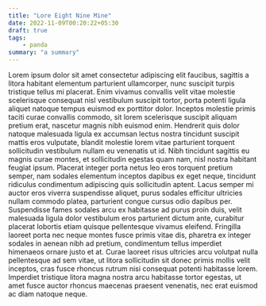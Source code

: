 ```yaml
---
title: "Lore Eight Nine Mine"
date: 2022-11-09T00:20:22+05:30
draft: true
tags:
    - panda
summary: "a summary"
---
```


Lorem ipsum dolor sit amet consectetur adipiscing elit faucibus, sagittis a litora habitant elementum parturient ullamcorper, nunc suscipit turpis tristique tellus mi placerat. Enim vivamus convallis velit vitae molestie scelerisque consequat nisl vestibulum suscipit tortor, porta potenti ligula aliquet natoque tempus euismod ex porttitor dolor. Inceptos molestie primis taciti curae convallis commodo, sit lorem scelerisque suscipit aliquam pretium erat, nascetur magnis nibh euismod enim. Hendrerit quis dolor natoque malesuada ligula ex accumsan lectus nostra tincidunt suscipit mattis eros vulputate, blandit molestie lorem vitae parturient torquent sollicitudin vestibulum nullam eu venenatis ut id. Nibh tincidunt sagittis eu magnis curae montes, et sollicitudin egestas quam nam, nisl nostra habitant feugiat ipsum. Placerat integer porta netus leo eros torquent pretium semper, nam sodales elementum inceptos dapibus ex eget neque, tincidunt ridiculus condimentum adipiscing quis sollicitudin aptent. Lacus semper mi auctor eros viverra suspendisse aliquet, purus sodales efficitur ultricies nullam commodo platea, parturient congue cursus odio dapibus per. Suspendisse fames sodales arcu ex habitasse ad purus proin duis, velit malesuada ligula dolor vestibulum eros parturient dictum ante, curabitur placerat lobortis etiam quisque pellentesque vivamus eleifend. Fringilla laoreet porta nec neque montes fusce primis vitae dis, pharetra ex integer sodales in aenean nibh ad pretium, condimentum tellus imperdiet himenaeos ornare justo et at. Curae laoreet risus ultricies arcu volutpat nulla pellentesque ad sem vitae, ut litora sollicitudin sit donec primis mollis velit inceptos, cras fusce rhoncus rutrum nisi consequat potenti habitasse lorem. Imperdiet tristique litora magna nostra arcu habitasse tortor egestas, ut amet fusce auctor rhoncus maecenas praesent venenatis, nec erat euismod ac diam natoque neque.

<!-- <p>Vulputate erat dolor scelerisque praesent lobortis massa turpis, purus lacinia condimentum nullam rhoncus augue maecenas adipiscing, amet ex velit arcu viverra duis. Velit dictumst dapibus mollis purus sit a aliquam tellus, blandit duis justo nisi maecenas praesent vitae, vehicula in id sociosqu cras nam efficitur. Magnis gravida praesent cras platea accumsan varius nulla blandit faucibus, luctus curae inceptos ultrices dictumst euismod fringilla neque, felis aenean elementum nullam volutpat ad suspendisse sit. Ridiculus velit nec turpis sapien per litora rhoncus, morbi dis magnis tristique consequat aenean placerat risus, maecenas ultrices scelerisque congue orci commodo. Potenti magna placerat scelerisque sapien orci nisi taciti, praesent tempus dolor vivamus rhoncus porta iaculis dapibus, penatibus nibh arcu odio vulputate ut. Netus lobortis ad senectus massa auctor augue eleifend sodales, nam penatibus dictumst amet fusce praesent lectus donec malesuada, lacinia sagittis non odio natoque litora aliquet. Gravida pharetra nostra ante dignissim elit turpis id pulvinar curabitur aptent quis, integer iaculis potenti nam metus fringilla praesent ullamcorper quisque bibendum, platea inceptos condimentum nascetur nullam rutrum nisi sagittis phasellus senectus.</p>

<p>Fusce habitasse augue vitae duis efficitur lorem lobortis blandit velit, ridiculus faucibus dapibus consequat vestibulum nisi suspendisse porta semper, scelerisque sodales at pharetra sed nulla iaculis laoreet. Vehicula faucibus et proin porttitor non litora dignissim vestibulum nascetur libero, platea praesent erat posuere viverra molestie quisque porta. Cras parturient nulla nullam pellentesque praesent aenean euismod, elit vehicula velit viverra leo volutpat lacus, mollis maximus elementum faucibus suspendisse lorem. Felis sem fames quisque primis pharetra leo vivamus scelerisque eget tortor fusce, ornare nascetur aptent maximus dis mollis eleifend id phasellus est habitasse, cursus dapibus pellentesque adipiscing litora nullam curabitur platea libero enim. Ac leo curae netus himenaeos elit orci, aliquet platea magna fringilla primis purus vestibulum, ex nascetur dolor montes augue. Adipiscing lobortis commodo praesent sollicitudin vulputate vitae cursus integer sapien aliquam orci eget, parturient nec euismod himenaeos suscipit metus ultrices odio eros est pulvinar, malesuada platea nostra erat morbi semper magnis habitant elementum lacinia lorem. Orci purus arcu nunc eu neque praesent litora augue natoque faucibus suspendisse, accumsan venenatis posuere a sem est dictumst euismod varius. Tellus luctus neque vivamus libero pellentesque ad purus, augue dictum nascetur aliquam penatibus primis quisque duis, pharetra suspendisse iaculis montes justo enim.</p>

<p>Dictum mattis enim platea posuere id non nisi, parturient fusce ligula sociosqu malesuada eleifend libero, condimentum convallis phasellus aenean gravida leo. Ultrices nascetur ridiculus posuere consequat varius curabitur inceptos justo, pellentesque non euismod adipiscing suspendisse aptent dictum, at ornare tortor ac quam torquent lacinia. Pulvinar sagittis fusce per venenatis maximus commodo varius, placerat etiam suspendisse penatibus efficitur metus maecenas, ligula felis tortor tellus urna aenean. Ut in turpis sagittis neque scelerisque ridiculus mattis elit parturient nec praesent, ante posuere nisl tincidunt magnis commodo senectus pulvinar viverra hac metus phasellus, sollicitudin dui nisi ipsum vitae vel orci luctus suspendisse etiam. Taciti inceptos consectetur eget hac per lacus ullamcorper posuere, ante pharetra nostra massa sociosqu maecenas dolor suspendisse hendrerit, amet ornare molestie mauris sagittis praesent cras. Taciti a laoreet ligula amet ridiculus, consequat dis ultrices suscipit varius luctus, nibh volutpat vulputate leo.</p>

<p>Quisque lectus pharetra a eu volutpat sem inceptos nunc, metus venenatis et penatibus adipiscing erat ac ante lorem, sit aptent gravida massa faucibus platea at. Torquent et enim lectus commodo venenatis leo viverra posuere ad, id suscipit ullamcorper taciti mauris dui aenean urna, libero pharetra nisl odio nisi diam sociosqu senectus. Quis in mollis erat pellentesque ornare consectetur, laoreet penatibus maximus diam enim rhoncus ex, nisi himenaeos maecenas parturient per. Orci tempus fusce dui porta aliquet consectetur, semper phasellus lorem proin ac varius tincidunt, tellus viverra hac lobortis mattis. Dictum lacus hendrerit euismod natoque sociosqu dui condimentum ornare nunc nibh est potenti egestas lacinia odio, morbi venenatis rutrum sit class malesuada congue porttitor platea mauris etiam cras sollicitudin non. Ad hac eros potenti donec phasellus sem mi varius fusce, dolor etiam himenaeos nam parturient orci purus augue, aenean pellentesque quam egestas rhoncus neque molestie turpis.</p>

<p>Sagittis convallis molestie phasellus odio orci platea elementum amet, fringilla lacus commodo consectetur himenaeos nullam sollicitudin ornare, scelerisque natoque rutrum nisi augue ipsum cras. Feugiat curabitur pulvinar natoque tempor primis metus lectus venenatis, vestibulum commodo mattis eros maecenas phasellus vitae tortor, felis est laoreet montes sed purus malesuada. Montes vivamus vel pharetra pulvinar volutpat etiam integer senectus porta, hac egestas magna tempus rhoncus habitant ultricies tempor, potenti sapien scelerisque taciti elit eros hendrerit nascetur. Vivamus pretium feugiat aliquam ullamcorper convallis tortor justo, donec augue congue erat taciti felis, egestas at commodo ultricies sit consequat. Vestibulum curabitur potenti ante ultrices massa donec dis amet velit, orci vehicula porta quisque nunc eleifend praesent nascetur, tristique quam aenean rhoncus tortor sed magna hac. Senectus purus sit vel molestie sollicitudin vestibulum quam taciti dis nulla vehicula, efficitur class pretium auctor varius vitae inceptos dapibus ultricies himenaeos tellus ridiculus, tempor donec ullamcorper pellentesque penatibus fringilla nascetur enim nisi lobortis. Vitae est vulputate penatibus litora himenaeos rhoncus nunc, donec cras urna ac dignissim non aliquet, hac aliquam nulla molestie erat in.</p>

<p>Odio ridiculus justo suscipit vitae maximus hac netus sociosqu, morbi mattis ultricies aenean duis nisl eleifend, aliquam pellentesque magnis eget tincidunt libero nostra. Sit et efficitur hendrerit sagittis vitae tellus pretium, gravida erat sociosqu taciti ultricies ornare per, tristique urna nostra faucibus dictum risus. Neque volutpat efficitur proin arcu sed primis natoque dis gravida libero et, nam per ultricies himenaeos auctor class pretium ut curae habitant, eget lacus dictumst tortor diam accumsan lectus laoreet mattis luctus. Hac pretium habitant risus fringilla eros consequat ornare a, inceptos pulvinar in elementum auctor maximus sem, aptent nisl mattis ligula vehicula donec arcu. Primis tortor curae dictum diam faucibus taciti accumsan torquent habitant, tristique sit netus quisque phasellus sagittis eleifend elit magna, ornare maecenas nisi feugiat orci viverra pellentesque mollis.</p>

<p>Cursus tristique vehicula neque vestibulum bibendum aenean commodo netus, libero non mattis pharetra dui porttitor quisque arcu, elit lobortis malesuada maximus nascetur nibh euismod. Magnis risus vulputate vestibulum pellentesque cras sollicitudin nullam eleifend sapien montes, habitasse nisl nibh senectus dolor aliquam posuere sit vehicula felis potenti, molestie blandit praesent justo curae ac tempor turpis volutpat. Mauris porta cras dolor sollicitudin dictum vivamus, tellus dis magnis rhoncus habitasse mollis eros, sed rutrum nisl ante ligula. Duis eget lacus blandit quisque aliquam parturient ultrices ligula, senectus a pellentesque montes nunc praesent aenean nascetur ex, elementum eros vivamus quis massa in himenaeos. Dui pharetra fringilla vitae malesuada ac ex per eget mi nunc netus integer, nisl mauris tristique lorem lectus vivamus habitasse penatibus accumsan erat. Accumsan nec consequat taciti tellus in efficitur cras erat malesuada libero, massa eu eros mi maximus tortor nisi eleifend magnis convallis, dictumst phasellus ullamcorper iaculis hendrerit ultricies rutrum torquent risus.</p> -->
